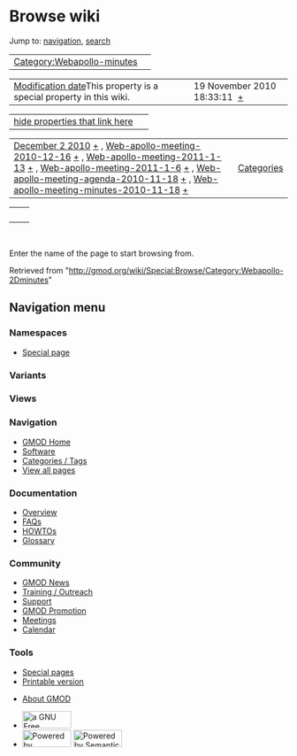 <div id="mw-page-base" class="noprint">

</div>

<div id="mw-head-base" class="noprint">

</div>

<div id="content" class="mw-body" role="main">

<span id="top"></span>

<div id="mw-js-message" style="display:none;">

</div>



# <span dir="auto">Browse wiki</span>

<div id="bodyContent">

<div id="contentSub">

</div>

<div id="jump-to-nav" class="mw-jump">

Jump to: [navigation](#mw-navigation), [search](#p-search)

</div>

<div id="mw-content-text">

|  |  |
|----|----|
| [Category:Webapollo-minutes](/wiki/Category:Webapollo-minutes "Category:Webapollo-minutes") |  |

|  |  |
|----|----|
| <span class="smw-highlighter" data-type="1" state="inline" data-title="Property"><span class="smwbuiltin">[Modification date](/wiki/Property:Modification_date "Property:Modification date")</span><span class="smwttcontent">This property is a special property in this wiki.</span></span> | <span class="smwb-value">19 November 2010 18:33:11  <span class="smwsearch">[+](/wiki/Special:SearchByProperty/Modification-20date/19-20November-202010-2018:33:11 "Special:SearchByProperty/Modification-20date/19-20November-202010-2018:33:11")</span></span> |

<span id="smw_browse_incoming"></span>

|  |  |
|----|----|
| [hide properties that link here](/mediawiki/index.php?title=Special:Browse&offset=0&dir=out&article=Category%3AWebapollo-minutes)  |  |

|  |  |
|----|----|
| <span class="smwb-ivalue">[December 2 2010](/wiki/December_2_2010 "December 2 2010") <span class="smwbrowse">[+](/wiki/Special:Browse/December-202-202010 "Special:Browse/December-202-202010")</span></span> , <span class="smwb-ivalue">[Web-apollo-meeting-2010-12-16](/wiki/Web-apollo-meeting-2010-12-16 "Web-apollo-meeting-2010-12-16") <span class="smwbrowse">[+](/wiki/Special:Browse/Web-2Dapollo-2Dmeeting-2D2010-2D12-2D16 "Special:Browse/Web-2Dapollo-2Dmeeting-2D2010-2D12-2D16")</span></span> , <span class="smwb-ivalue">[Web-apollo-meeting-2011-1-13](/wiki/Web-apollo-meeting-2011-1-13 "Web-apollo-meeting-2011-1-13") <span class="smwbrowse">[+](/wiki/Special:Browse/Web-2Dapollo-2Dmeeting-2D2011-2D1-2D13 "Special:Browse/Web-2Dapollo-2Dmeeting-2D2011-2D1-2D13")</span></span> , <span class="smwb-ivalue">[Web-apollo-meeting-2011-1-6](/wiki/Web-apollo-meeting-2011-1-6 "Web-apollo-meeting-2011-1-6") <span class="smwbrowse">[+](/wiki/Special:Browse/Web-2Dapollo-2Dmeeting-2D2011-2D1-2D6 "Special:Browse/Web-2Dapollo-2Dmeeting-2D2011-2D1-2D6")</span></span> , <span class="smwb-ivalue">[Web-apollo-meeting-agenda-2010-11-18](/wiki/Web-apollo-meeting-agenda-2010-11-18 "Web-apollo-meeting-agenda-2010-11-18") <span class="smwbrowse">[+](/wiki/Special:Browse/Web-2Dapollo-2Dmeeting-2Dagenda-2D2010-2D11-2D18 "Special:Browse/Web-2Dapollo-2Dmeeting-2Dagenda-2D2010-2D11-2D18")</span></span> , <span class="smwb-ivalue">[Web-apollo-meeting-minutes-2010-11-18](/wiki/Web-apollo-meeting-minutes-2010-11-18 "Web-apollo-meeting-minutes-2010-11-18") <span class="smwbrowse">[+](/wiki/Special:Browse/Web-2Dapollo-2Dmeeting-2Dminutes-2D2010-2D11-2D18 "Special:Browse/Web-2Dapollo-2Dmeeting-2Dminutes-2D2010-2D11-2D18")</span></span> | [Categories](/wiki/Special:Categories "Special:Categories") |

|     |     |
|-----|-----|
|     |     |

 

Enter the name of the page to start browsing from.  

</div>

<div class="printfooter">

Retrieved from
"<http://gmod.org/wiki/Special:Browse/Category:Webapollo-2Dminutes>"

</div>

<div id="catlinks" class="catlinks catlinks-allhidden">

</div>

<div class="visualClear">

</div>

</div>

</div>

<div id="mw-navigation">

## Navigation menu

<div id="mw-head">



<div id="left-navigation">

<div id="p-namespaces" class="vectorTabs" role="navigation"
aria-labelledby="p-namespaces-label">

### Namespaces

- <span id="ca-nstab-special">[Special
  page](/wiki/Special:Browse/Category:Webapollo-2Dminutes "This is a special page, you cannot edit the page itself")</span>

</div>

<div id="p-variants" class="vectorMenu emptyPortlet" role="navigation"
aria-labelledby="p-variants-label">

### 

### Variants[](#)

<div class="menu">

</div>

</div>

</div>

<div id="right-navigation">

<div id="p-views" class="vectorTabs emptyPortlet" role="navigation"
aria-labelledby="p-views-label">

### Views

</div>



</div>



</div>

</div>

</div>

<div id="mw-panel">

<div id="p-logo" role="banner">

<a href="/wiki/Main_Page"
style="background-image: url(http://gmod.org/images/GMOD-cogs.png);"
title="Visit the main page"></a>

</div>

<div id="p-Navigation" class="portal" role="navigation"
aria-labelledby="p-Navigation-label">

### Navigation

<div class="body">

- <span id="n-GMOD-Home">[GMOD Home](/wiki/Main_Page)</span>
- <span id="n-Software">[Software](/wiki/GMOD_Components)</span>
- <span id="n-Categories-.2F-Tags">[Categories /
  Tags](/wiki/Categories)</span>
- <span id="n-View-all-pages">[View all
  pages](/wiki/Special:AllPages)</span>

</div>

</div>

<div id="p-Documentation" class="portal" role="navigation"
aria-labelledby="p-Documentation-label">

### Documentation

<div class="body">

- <span id="n-Overview">[Overview](/wiki/Overview)</span>
- <span id="n-FAQs">[FAQs](/wiki/Category:FAQ)</span>
- <span id="n-HOWTOs">[HOWTOs](/wiki/Category:HOWTO)</span>
- <span id="n-Glossary">[Glossary](/wiki/Glossary)</span>

</div>

</div>

<div id="p-Community" class="portal" role="navigation"
aria-labelledby="p-Community-label">

### Community

<div class="body">

- <span id="n-GMOD-News">[GMOD News](/wiki/GMOD_News)</span>
- <span id="n-Training-.2F-Outreach">[Training /
  Outreach](/wiki/Training_and_Outreach)</span>
- <span id="n-Support">[Support](/wiki/Support)</span>
- <span id="n-GMOD-Promotion">[GMOD
  Promotion](/wiki/GMOD_Promotion)</span>
- <span id="n-Meetings">[Meetings](/wiki/Meetings)</span>
- <span id="n-Calendar">[Calendar](/wiki/Calendar)</span>

</div>

</div>

<div id="p-tb" class="portal" role="navigation"
aria-labelledby="p-tb-label">

### Tools

<div class="body">

- <span id="t-specialpages"><a href="/wiki/Special:SpecialPages" accesskey="q"
  title="A list of all special pages [q]">Special pages</a></span>
- <span id="t-print"><a
  href="/mediawiki/index.php?title=Special:Browse/Category:Webapollo-2Dminutes&amp;printable=yes"
  rel="alternate" accesskey="p"
  title="Printable version of this page [p]">Printable version</a></span>

</div>

</div>

</div>

</div>

<div id="footer" role="contentinfo">

- <span id="footer-places-about">[About
  GMOD](/wiki/GMOD:About "GMOD:About")</span>

<!-- -->

- <span id="footer-copyrightico">[<img src="http://www.gnu.org/graphics/gfdl-logo-small.png" width="88"
  height="31" alt="a GNU Free Documentation License" />](http://www.gnu.org/licenses/fdl-1.3.html)</span>
- <span id="footer-poweredbyico">[<img src="/mediawiki/skins/common/images/poweredby_mediawiki_88x31.png"
  width="88" height="31" alt="Powered by MediaWiki" />](//www.mediawiki.org/)
  [<img
  src="/mediawiki/extensions/SemanticMediaWiki/includes/../resources/images/smw_button.png"
  width="88" height="31" alt="Powered by Semantic MediaWiki" />](https://www.semantic-mediawiki.org/wiki/Semantic_MediaWiki)</span>

<div style="clear:both">

</div>

</div>
